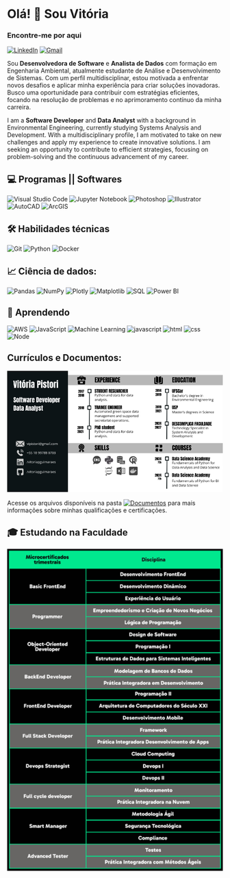 # Olá! 👋 Sou Vitória

### Encontre-me por aqui
<a href="https://www.linkedin.com/in/vitoriapguimaraes/" target="blank"><img src="https://img.shields.io/badge/vitoriapguimaraes-0077B5?style=for-the-badge&logo=linkedin&logoColor=white" alt="LinkedIn" height="30" width="200" /></a> 
<a href="mailto:vipistori@gmail.com" target="blank"><img src="https://img.shields.io/badge/vipistori@gmail.com-D14836?style=for-the-badge&logo=gmail&logoColor=white" alt="Gmail" height="30" width="200" /></a>

<p>Sou <strong>Desenvolvedora de Software</strong> e <strong>Analista de Dados</strong> com formação em Engenharia Ambiental, atualmente estudante de Análise e Desenvolvimento de Sistemas. Com um perfil multidisciplinar, estou motivada a enfrentar novos desafios e aplicar minha experiência para criar soluções inovadoras. Busco uma oportunidade para contribuir com estratégias eficientes, focando na resolução de problemas e no aprimoramento contínuo da minha carreira.
</p>

<p>I am a <strong>Software Developer</strong> and <strong>Data Analyst</strong> with a background in Environmental Engineering, currently studying Systems Analysis and Development. With a multidisciplinary profile, I am motivated to take on new challenges and apply my experience to create innovative solutions. I am seeking an opportunity to contribute to efficient strategies, focusing on problem-solving and the continuous advancement of my career.

## 💻 Programas || Softwares
![Visual Studio Code](https://img.shields.io/badge/Visual_Studio_Code-007ACC?style=for-the-badge&logo=visual-studio-code&logoColor=white)
![Jupyter Notebook](https://img.shields.io/badge/Jupyter%20Notebook-F37626?style=for-the-badge&logo=jupyter&logoColor=white)
![Photoshop](https://img.shields.io/badge/Photoshop-31A8FF?style=for-the-badge&logo=adobephotoshop&logoColor=white)
![Illustrator](https://img.shields.io/badge/Illustrator-FF9A00?style=for-the-badge&logo=adobeillustrator&logoColor=white)
![AutoCAD](https://img.shields.io/badge/AutoCAD-EBB71A?style=for-the-badge&logo=autocad&logoColor=white)
![ArcGIS](https://img.shields.io/badge/ArcGIS-0079C1?style=for-the-badge&logo=arcgis&logoColor=white)

## 🛠 Habilidades técnicas
![Git](https://img.shields.io/badge/Git-F05032?style=for-the-badge&logo=git&logoColor=white)
![Python](https://img.shields.io/badge/Python-3776AB?style=for-the-badge&logo=python&logoColor=white)
![Docker](https://img.shields.io/badge/Docker-2496ED?style=for-the-badge&logo=docker&logoColor=white)

## 📈 Ciência de dados:
![Pandas](https://img.shields.io/badge/Pandas-150458?style=for-the-badge&logo=pandas&logoColor=white)
![NumPy](https://img.shields.io/badge/NumPy-013243?style=for-the-badge&logo=numpy&logoColor=white)
![Plotly](https://img.shields.io/badge/Plotly-3B0C45?style=for-the-badge&logo=plotly&logoColor=white)
![Matplotlib](https://img.shields.io/badge/Matplotlib-11557c?style=for-the-badge&logo=matplotlib&logoColor=white)
![SQL](https://img.shields.io/badge/SQL-003B57?style=for-the-badge&logo=sqlite&logoColor=white)
![Power BI](https://img.shields.io/badge/Power_BI-F2C811?style=for-the-badge&logo=power-bi&logoColor=black)

## 📓 Aprendendo
![AWS](https://img.shields.io/badge/AWS-232F3E?style=for-the-badge&logo=amazonaws&logoColor=white)
![JavaScript](https://img.shields.io/badge/JavaScript-F7DF1E?style=for-the-badge&logo=javascript&logoColor=black)
![Machine Learning](https://img.shields.io/badge/Machine%20Learning-FF6F00?style=for-the-badge&logo=tensorflow&logoColor=white)
![javascript](https://img.shields.io/badge/JavaScript-323330?style=for-the-badge&logo=javascript&logoColor=F7DF1E)
![html](https://img.shields.io/badge/HTML5-E34F26?style=for-the-badge&logo=html5&logoColor=white)
![css](https://img.shields.io/badge/CSS3-1572B6?style=for-the-badge&logo=css3&logoColor=white)
![Node](https://img.shields.io/badge/node.js-007ACC?style=for-the-badge&logo=node.js&logoColor=white)

## Currículos e Documentos:

![Resume](https://github.com/vitoriapguimaraes/vitoriapguimaraes/blob/main/DOCUMENTOS/Resume-VitoriaPistori.png)

Acesse os arquivos disponíveis na pasta 
[![Documentos](https://img.shields.io/badge/DOCUMENTOS-%F0%9F%93%83-blue?style=flat-square)](https://github.com/vitoriapguimaraes/vitoriapguimaraes/tree/main/DOCUMENTOS) para mais informações sobre minhas qualificações e certificações.

## 🎓 Estudando na Faculdade
![ADS](https://github.com/vitoriapguimaraes/vitoriapguimaraes/blob/main/DOCUMENTOS/CERTIFICADOS/ADS-Disciplinas.png)

<!-- 
<br>
<p>:bookmark_tabs: Estatísticas:</p>
<div style="display: flex; align-items: center;">
    <img src="https://github-readme-stats.vercel.app/api?username=vitoriapguimaraes&show_icons=true&locale=en" alt="vitoriapguimaraes" style="margin-right: 20px;"/>
    <img src="https://github-readme-stats.vercel.app/api/top-langs?username=vitoriapguimaraes&show_icons=true&locale=en&layout=compact" alt="vitoriapguimaraes"/>
</div>
-->
